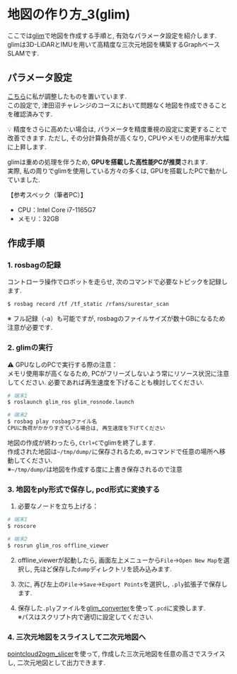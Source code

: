 # 地図の作り方_3(glim)
ここでは[glim](https://github.com/koide3/glim)で地図を作成する手順と, 有効なパラメータ設定を紹介します. glimは3D-LiDARとIMUを用いて高精度な三次元地図を構築するGraphベースSLAMです.   

## パラメータ設定
[こちら](https://github.com/YuseiShiozawa/glim/tree/ok/config)に私が調整したものを置いています.  
この設定で, 津田沼チャレンジのコースにおいて問題なく地図を作成できることを確認済みです.  

💡 精度をさらに高めたい場合は, パラメータを精度重視の設定に変更することで改善できます. ただし, その分計算負荷が高くなり, CPUやメモリの使用率が大幅に上昇します.  

glimは重めの処理を伴うため, **GPUを搭載した高性能PCが推奨**されます.  
実際, 私の周りでglimを使用している方々の多くは, GPUを搭載したPCで動かしていました.  

【参考スペック（筆者PC）】
- CPU：Intel Core i7-1165G7
- メモリ：32GB

## 作成手順
### 1. rosbagの記録
コントローラ操作でロボットを走らせ, 次のコマンドで必要なトピックを記録します. 

```bash
$ rosbag record /tf /tf_static /rfans/surestar_scan
```
※ フル記録（-a）も可能ですが, rosbagのファイルサイズが数十GBになるため注意が必要です. 

### 2. glimの実行
⚠️ GPUなしのPCで実行する際の注意：  
メモリ使用率が高くなるため, PCがフリーズしないよう常にリソース状況に注意してください. 必要であれば再生速度を下げることも検討してください. 
```bash
# 端末1
$ roslaunch glim_ros glim_rosnode.launch 

# 端末2
$ rosbag play rosbagファイル名
CPUに負荷がかかりすぎている場合は, 再生速度を下げてください

```

地図の作成が終わったら, `Ctrl+C`でglimを終了します.  
作成された地図は`~/tmp/dump/`に保存されるため, `mv`コマンドで任意の場所へ移動してください.  
※`~/tmp/dump/`は地図を作成する度に上書き保存されるので注意

### 3. 地図をply形式で保存し, pcd形式に変換する
1. 必要なノードを立ち上げる：
```bash
# 端末1
$ roscore

# 端末2
$ rosrun glim_ros offline_viewer
```
2. offline_viewerが起動したら, 画面左上メニューから`File`→`Open New Map`を選択し, 先ほど保存した`dump`ディレクトリを読み込みます.  

3. 次に, 再び左上の`File`→`Save`→`Export Points`を選択し, `.ply`拡張子で保存します.   

4. 保存した`.ply`ファイルを[glim_converter](https://github.com/Ryusei-Baba/glim_converter)を使って`.pcd`に変換します.  
※パスはスクリプト内で適切に設定してください.  
 
 

### 4. 三次元地図をスライスして二次元地図へ
[pointcloud2pgm_slicer](https://github.com/cafeline/pointcloud2pgm_slicer)を使って, 作成した三次元地図を任意の高さでスライスし, 二次元地図として出力できます. 